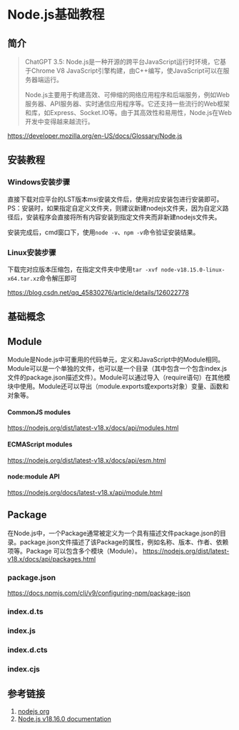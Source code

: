 # Node.js基础教程

## 简介

> ChatGPT 3.5: 
> Node.js是一种开源的跨平台JavaScript运行时环境，它基于Chrome V8 JavaScript引擎构建，由C++编写，使JavaScript可以在服务器端运行。
> 
> Node.js主要用于构建高效、可伸缩的网络应用程序和后端服务，例如Web服务器、API服务器、实时通信应用程序等。它还支持一些流行的Web框架和库，如Express、Socket.IO等。由于其高效性和易用性，Node.js在Web开发中变得越来越流行。


https://developer.mozilla.org/en-US/docs/Glossary/Node.js


## 安装教程

### Windows安装步骤

直接下载对应平台的LST版本msi安装文件后，使用对应安装包进行安装即可。
PS：安装时，如果指定自定义文件夹，则建议新建nodejs文件夹，因为自定义路径后，安装程序会直接将所有内容安装到指定文件夹而非新建nodejs文件夹。

安装完成后，cmd窗口下，使用`node -v`、`npm -v`命令验证安装结果。


### Linux安装步骤

下载完对应版本压缩包，在指定文件夹中使用`tar -xvf node-v18.15.0-linux-x64.tar.xz`命令解压即可

https://blog.csdn.net/qq_45830276/article/details/126022778


## 基础概念


## Module

Module是Node.js中可重用的代码单元，定义和JavaScript中的Module相同。Module可以是一个单独的文件，也可以是一个目录（其中包含一个包含index.js文件的package.json描述文件）。Module可以通过导入（require语句）在其他模块中使用。Module还可以导出（module.exports或exports对象）变量、函数和对象等。

#### CommonJS modules
https://nodejs.org/dist/latest-v18.x/docs/api/modules.html


#### ECMAScript modules
https://nodejs.org/dist/latest-v18.x/docs/api/esm.html



#### node:module API
https://nodejs.org/docs/latest-v18.x/api/module.html

## Package

在Node.js中，一个Package通常被定义为一个具有描述文件package.json的目录。package.json文件描述了该Package的属性，例如名称、版本、作者、依赖项等。Package 可以包含多个模块（Module）。
https://nodejs.org/dist/latest-v18.x/docs/api/packages.html


### package.json

https://docs.npmjs.com/cli/v9/configuring-npm/package-json


### index.d.ts

### index.js

### index.d.cts

### index.cjs


## 参考链接

1. [nodejs org](https://nodejs.org/en/)
2. [Node.js v18.16.0 documentation](https://nodejs.org/dist/latest-v18.x/docs/api/)